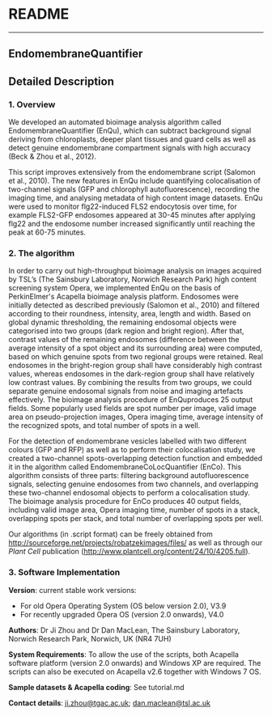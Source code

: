 # README
---

## EndomembraneQuantifier

## Detailed Description

### 1. Overview
We developed an automated bioimage analysis algorithm called EndomembraneQuantifier (EnQu), which can subtract background signal deriving from chloroplasts, deeper plant tissues and guard cells as well as detect genuine endomembrane compartment signals with high accuracy (Beck & Zhou et al., 2012). 

This script improves extensively from the endomembrane script (Salomon et al., 2010). The new features in EnQu include quantifying colocalisation of two-channel signals (GFP and chlorophyll autofluorescence), recording the imaging time, and analysing metadata of high content image datasets. EnQu were used to monitor flg22-induced FLS2 endocytosis over time, for example FLS2-GFP endosomes appeared at 30-45 minutes after applying flg22 and the endosome number increased significantly until reaching the peak at 60-75 minutes.

### 2. The algorithm 
In order to carry out high-throughput bioimage analysis on images acquired by TSL’s (The Sainsbury Laboratory, Norwich Research Park) high content screening system Opera, we implemented EnQu on the basis of PerkinElmer's Acapella bioimage analysis platform. Endosomes were initially detected as described previously (Salomon et al., 2010) and filtered according to their roundness, intensity, area, length and width. Based on global dynamic thresholding, the remaining endosomal objects were categorised into two groups (dark region and bright region). After that, contrast values of the remaining endosomes (difference between the average intensity of a spot object and its surrounding area) were computed, based on which genuine spots from two regional groups were retained. Real endosomes in the bright-region group shall have considerably high contrast values, whereas endosomes in the dark-region group shall have relatively low contrast values. By combining the results from two groups, we could separate genuine endosomal signals from noise and imaging artefacts effectively. The bioimage analysis procedure of EnQuproduces 25 output fields. Some popularly used fields are spot number per image, valid image area on pseudo-projection images, Opera imaging time, average intensity of the recognized spots, and total number of spots in a well. 

For the detection of endomembrane vesicles labelled with two different colours (GFP and RFP) as well as to perform their colocalisation study, we created a two-channel spots-overlapping detection function and embedded it in the algorithm called EndomembraneCoLocQuantifier (EnCo). This algorithm consists of three parts: filtering background autofluorescence signals, selecting genuine endosomes from two channels, and overlapping these two-channel endosomal objects to perform a colocalisation study. The bioimage analysis procedure for EnCo produces 40 output fields, including valid image area, Opera imaging time, number of spots in a stack, overlapping spots per stack, and total number of overlapping spots per well. 

Our algorithms (in .script format) can be freely obtained from http://sourceforge.net/projects/robatzekimages/files/ as well as through our *Plant Cell* publication (http://www.plantcell.org/content/24/10/4205.full).

### 3. Software Implementation 
**Version**: 	current stable work versions: 
  * For old Opera Operating System (OS below version 2.0), V3.9
  * For recently upgraded Opera OS (version 2.0 onwards), V4.0

**Authors**: 	Dr Ji Zhou and Dr Dan MacLean, The Sainsbury Laboratory, Norwich Research Park, Norwich, UK (NR4 7UH)

**System Requirements**: To allow the use of the scripts, both Acapella software platform (version 2.0 onwards) and Windows XP are required. The scripts can also be executed on Acapella v2.6 together with Windows 7 OS.  

**Sample datasets & Acapella coding**: See tutorial.md

**Contact details**: ji.zhou@tgac.ac.uk; dan.maclean@tsl.ac.uk  
